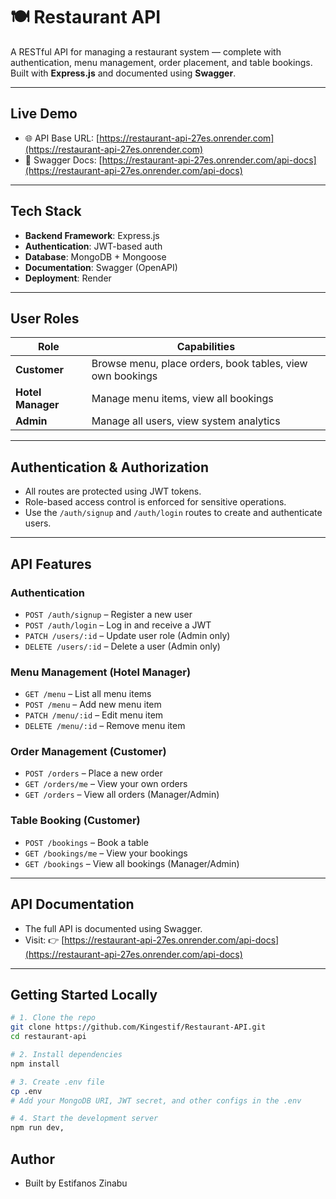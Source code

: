 # 🍽️ Restaurant API

A RESTful API for managing a restaurant system — complete with authentication, menu management, order placement, and table bookings. Built with **Express.js** and documented using **Swagger**.

---

## Live Demo

- 🌐 API Base URL: [https://restaurant-api-27es.onrender.com](https://restaurant-api-27es.onrender.com)
- 📘 Swagger Docs: [https://restaurant-api-27es.onrender.com/api-docs](https://restaurant-api-27es.onrender.com/api-docs)

---

## Tech Stack

- **Backend Framework**: Express.js
- **Authentication**: JWT-based auth
- **Database**: MongoDB + Mongoose
- **Documentation**: Swagger (OpenAPI)
- **Deployment**: Render

---

## User Roles

| Role           | Capabilities |
|----------------|--------------|
| **Customer**   | Browse menu, place orders, book tables, view own bookings |
| **Hotel Manager** | Manage menu items, view all bookings |
| **Admin**      | Manage all users, view system analytics |

---

## Authentication & Authorization

- All routes are protected using JWT tokens.
- Role-based access control is enforced for sensitive operations.
- Use the `/auth/signup` and `/auth/login` routes to create and authenticate users.

---

## API Features

### Authentication

- `POST /auth/signup` – Register a new user  
- `POST /auth/login` – Log in and receive a JWT  
- `PATCH /users/:id` – Update user role (Admin only)  
- `DELETE /users/:id` – Delete a user (Admin only)

### Menu Management (Hotel Manager)

- `GET /menu` – List all menu items  
- `POST /menu` – Add new menu item  
- `PATCH /menu/:id` – Edit menu item  
- `DELETE /menu/:id` – Remove menu item

### Order Management (Customer)

- `POST /orders` – Place a new order  
- `GET /orders/me` – View your own orders  
- `GET /orders` – View all orders (Manager/Admin)

### Table Booking (Customer)

- `POST /bookings` – Book a table  
- `GET /bookings/me` – View your bookings  
- `GET /bookings` – View all bookings (Manager/Admin)

---

## API Documentation

- The full API is documented using Swagger.
- Visit: 👉 [https://restaurant-api-27es.onrender.com/api-docs](https://restaurant-api-27es.onrender.com/api-docs)

---

## Getting Started Locally

```bash
# 1. Clone the repo
git clone https://github.com/Kingestif/Restaurant-API.git
cd restaurant-api

# 2. Install dependencies
npm install

# 3. Create .env file
cp .env
# Add your MongoDB URI, JWT secret, and other configs in the .env

# 4. Start the development server
npm run dev,
```


## Author
- Built by Estifanos Zinabu